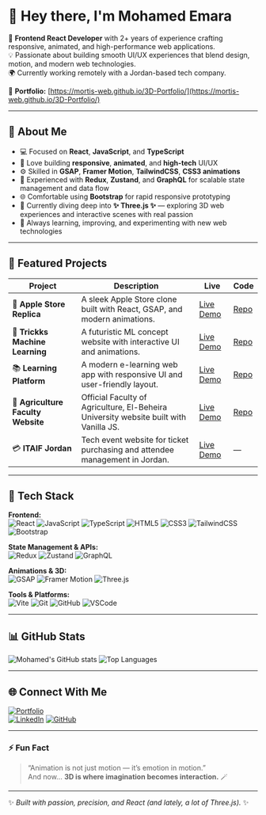 # 👋 Hey there, I'm Mohamed Emara  

🎯 **Frontend React Developer** with 2+ years of experience crafting responsive, animated, and high-performance web applications.  
💡 Passionate about building smooth UI/UX experiences that blend design, motion, and modern web technologies.  
🌍 Currently working remotely with a Jordan-based tech company.  

🎨 **Portfolio:** [https://mortis-web.github.io/3D-Portfolio/](https://mortis-web.github.io/3D-Portfolio/)  

---

## 🧠 About Me  

- 💻 Focused on **React**, **JavaScript**, and **TypeScript**  
- 🎨 Love building **responsive**, **animated**, and **high-tech** UI/UX  
- ⚙️ Skilled in **GSAP**, **Framer Motion**, **TailwindCSS**, **CSS3 animations**  
- 🧩 Experienced with **Redux**, **Zustand**, and **GraphQL** for scalable state management and data flow  
- 🌐 Comfortable using **Bootstrap** for rapid responsive prototyping  
- 🧠 Currently diving deep into **✨ Three.js ✨** — exploring 3D web experiences and interactive scenes with real passion  
- 🚀 Always learning, improving, and experimenting with new web technologies  

---

## 💼 Featured Projects  

| Project | Description | Live | Code |
|----------|--------------|------|------|
| 🍎 **Apple Store Replica** | A sleek Apple Store clone built with React, GSAP, and modern animations. | [Live Demo](https://mortis-web.github.io/apple-store) | [Repo](https://github.com/Mortis-Web/apple-store) |
| 🧠 **Trickks Machine Learning** | A futuristic ML concept website with interactive UI and animations. | [Live Demo](https://mortis-web.github.io/machine-learning/) | [Repo](https://github.com/Mortis-Web/machine-learning) |
| 📚 **Learning Platform** | A modern e-learning web app with responsive UI and user-friendly layout. | [Live Demo](https://mortis-web.github.io/learningplatform/) | [Repo](https://github.com/Mortis-Web/learningplatform) |
| 🌾 **Agriculture Faculty Website** | Official Faculty of Agriculture, El-Beheira University website built with Vanilla JS. | [Live Demo](https://mortis-web.github.io/agriculture-faculty/) | [Repo](https://github.com/Mortis-Web/agriculture-faculty) |
| 💳 **ITAIF Jordan** | Tech event website for ticket purchasing and attendee management in Jordan. | [Live Demo](https://itaif-jo.com/) | — |

---

## 🧰 Tech Stack  

**Frontend:**  
![React](https://img.shields.io/badge/React-20232A?style=for-the-badge&logo=react&logoColor=61DAFB)
![JavaScript](https://img.shields.io/badge/JavaScript-F7E018?style=for-the-badge&logo=javascript&logoColor=000)
![TypeScript](https://img.shields.io/badge/TypeScript-3178C6?style=for-the-badge&logo=typescript&logoColor=fff)
![HTML5](https://img.shields.io/badge/HTML5-E44D26?style=for-the-badge&logo=html5&logoColor=fff)
![CSS3](https://img.shields.io/badge/CSS3-1572B6?style=for-the-badge&logo=css3&logoColor=fff)
![TailwindCSS](https://img.shields.io/badge/TailwindCSS-06B6D4?style=for-the-badge&logo=tailwindcss&logoColor=fff)
![Bootstrap](https://img.shields.io/badge/Bootstrap-7952B3?style=for-the-badge&logo=bootstrap&logoColor=fff)

**State Management & APIs:**  
![Redux](https://img.shields.io/badge/Redux-764ABC?style=for-the-badge&logo=redux&logoColor=fff)
![Zustand](https://img.shields.io/badge/Zustand-000000?style=for-the-badge&logo=react&logoColor=white)
![GraphQL](https://img.shields.io/badge/GraphQL-E10098?style=for-the-badge&logo=graphql&logoColor=fff)

**Animations & 3D:**  
![GSAP](https://img.shields.io/badge/GSAP-88CE02?style=for-the-badge&logo=greensock&logoColor=fff)
![Framer Motion](https://img.shields.io/badge/Framer_Motion-0055FF?style=for-the-badge&logo=framer&logoColor=fff)
![Three.js](https://img.shields.io/badge/✨_Three.js-000000?style=for-the-badge&logo=three.js&logoColor=white)

**Tools & Platforms:**  
![Vite](https://img.shields.io/badge/Vite-646CFF?style=for-the-badge&logo=vite&logoColor=fff)
![Git](https://img.shields.io/badge/Git-F05033?style=for-the-badge&logo=git&logoColor=fff)
![GitHub](https://img.shields.io/badge/GitHub-181717?style=for-the-badge&logo=github)
![VSCode](https://img.shields.io/badge/VSCode-007ACC?style=for-the-badge&logo=visualstudiocode&logoColor=fff)

---

## 📊 GitHub Stats  

![Mohamed's GitHub stats](https://github-readme-stats.vercel.app/api?username=Mortis-Web&show_icons=true&theme=react&hide_border=true)
![Top Languages](https://github-readme-stats.vercel.app/api/top-langs/?username=Mortis-Web&layout=compact&theme=react&hide_border=true)

---

## 🌐 Connect With Me  

[![Portfolio](https://img.shields.io/badge/🌐%20Portfolio-3D--Portfolio-blue?style=for-the-badge)](https://mortis-web.github.io/3D-Portfolio/)  
[![LinkedIn](https://img.shields.io/badge/LinkedIn-Mohamed%20Emara-0077B5?style=for-the-badge&logo=linkedin)](https://www.linkedin.com/in/mohamed-emara-1649a9327/)
[![GitHub](https://img.shields.io/badge/GitHub-Mortis--Web-black?style=for-the-badge&logo=github)](https://github.com/Mortis-Web)

---

### ⚡ Fun Fact  
> “Animation is not just motion — it’s emotion in motion.”  
> And now... **3D is where imagination becomes interaction.** 🪄

---

✨ _Built with passion, precision, and React (and lately, a lot of Three.js)._ ✨
